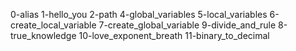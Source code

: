 0-alias
1-hello_you
2-path
4-global_variables 
5-local_variables
6-create_local_variable
7-create_global_variable
9-divide_and_rule
8-true_knowledge
10-love_exponent_breath
11-binary_to_decimal
